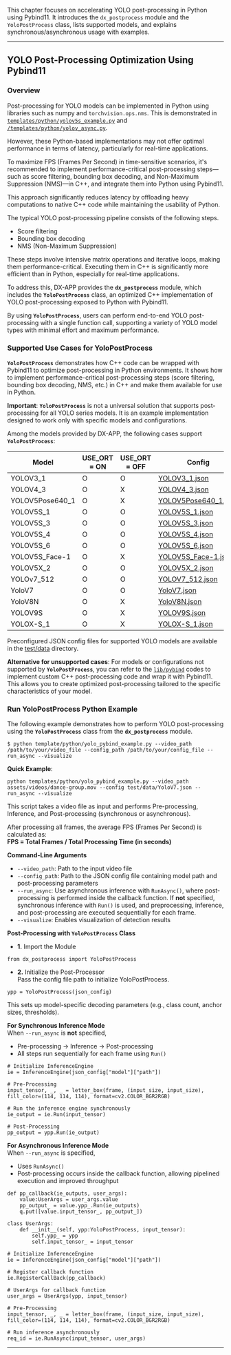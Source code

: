 This chapter focuses on accelerating YOLO post-processing in Python using Pybind11. It introduces the `dx_postprocess` module and the `YoloPostProcess` class, lists supported models, and explains synchronous/asynchronous usage with examples.

---

## YOLO Post-Processing Optimization Using Pybind11

### Overview

Post-processing for YOLO models can be implemented in Python using libraries such as numpy and `torchvision.ops.nms`. This is demonstrated in [`templates/python/yolov5s_example.py`](../../../templates/python/yolov5s_example.py) and [`/templates/python/yolov_async.py`](../../../templates/python/yolo_async.py).  

However, these Python-based implementations may not offer optimal performance in terms of latency, particularly for real-time applications.  

To maximize FPS (Frames Per Second) in time-sensitive scenarios, it's recommended to implement performance-critical post-processing steps—such as score filtering, bounding box decoding, and Non-Maximum Suppression (NMS)—in C++, and integrate them into Python using Pybind11.  

This approach significantly reduces latency by offloading heavy computations to native C++ code while maintaining the usability of Python.  


The typical YOLO post-processing pipeline consists of the following steps.  

- Score filtering  
- Bounding box decoding  
- NMS (Non-Maximum Suppression)  


These steps involve intensive matrix operations and iterative loops, making them performance-critical. Executing them in C++ is significantly more efficient than in Python, especially for real-time applications.  

To address this, DX-APP provides the **`dx_postprocess`** module, which includes the **`YoloPostProcess`** class, an optimized C++ implementation of YOLO post-processing exposed to Python with Pybind11.  

By using **`YoloPostProcess`**, users can perform end-to-end YOLO post-processing with a single function call, supporting a variety of YOLO model types with minimal effort and maximum performance.  


###  Supported Use Cases for  YoloPostProcess

**`YoloPostProcess`** demonstrates how C++ code can be wrapped with Pybind11 to optimize post-processing in Python environments. It shows how to implement performance-critical post-processing steps (score filtering, bounding box decoding, NMS, etc.) in C++ and make them available for use in Python.

**Important**: **`YoloPostProcess`** is not a universal solution that supports post-processing for all YOLO series models. It is an example implementation designed to work only with specific models and configurations.

Among the models provided by DX-APP, the following cases support **`YoloPostProcess`**:

| Model                    | USE_ORT = ON | USE_ORT = OFF | Config                                    |
|-------------------------|----------------|-----------------|-------------------------------------------|
| YOLOV3_1           | O              | O               | [YOLOV3_1.json](../../../test/data/YOLOV3_1.json) |
| YOLOV4_3          | O              | X               | [YOLOV4_3.json](../../../test/data/YOLOV4_3.json) |
| YOLOV5Pose640_1    | O              | X               | [YOLOV5Pose640_1.json](../../../test/data/YOLOV5Pose640_1.json) |
| YOLOV5S_1          | O              | O               | [YOLOV5S_1.json](../../../test/data/YOLOV5S_1.json) |
| YOLOV5S_3         | O              | O               | [YOLOV5S_3.json](../../../test/data/YOLOV5S_3.json) |
| YOLOV5S_4          | O              | O               | [YOLOV5S_4.json](../../../test/data/YOLOV5S_4.json) |
| YOLOV5S_6          | O              | O               | [YOLOV5S_6.json](../../../test/data/YOLOV5S_6.json) |
| YOLOV5S_Face-1     | O              | X               | [YOLOV5S_Face-1.json](../../../test/data/YOLOV5S_Face-1.json) |
| YOLOV5X_2          | O              | O               | [YOLOV5X_2.json](../../../test/data/YOLOV5X_2.json) |
| YOLOv7_512         | O              | O               | [YOLOV7_512.json](../../../test/data/YOLOV7_512.json) |
| YoloV7             | O              | O               | [YoloV7.json](../../../test/data/YoloV7.json) |
| YoloV8N            | O              | X               | [YoloV8N.json](../../../test/data/YoloV8N.json) |
| YOLOV9S            | O              | X               | [YOLOV9S.json](../../../test/data/YOLOV9S.json) |
| YOLOX-S_1          | O              | X               | [YOLOX-S_1.json](../../../test/data/YOLOX-S_1.json) |

Preconfigured JSON config files for supported YOLO models are available in the [test/data](../../../test/data) directory.  

**Alternative for unsupported cases**: For models or configurations not supported by **`YoloPostProcess`**, you can refer to the [`lib/pybind`](../../../lib/pybind) codes to implement custom C++ post-processing code and wrap it with Pybind11. This allows you to create optimized post-processing tailored to the specific characteristics of your model.

### Run  YoloPostProcess Python Example  

The following example demonstrates how to perform YOLO post-processing using the **`YoloPostProcess`** class from the **`dx_postprocess`** module.
```
$ python template/python/yolo_pybind_example.py --video_path /path/to/your/video_file --config_path /path/to/your/config_file --run_async --visualize
```

**Quick Example**:
```
python templates/python/yolo_pybind_example.py --video_path assets/videos/dance-group.mov --config test/data/YoloV7.json --run_async --visualize
```

This script takes a video file as input and performs Pre-processing, Inference, and Post-processing (synchronous or asynchronous).  

After processing all frames, the average FPS (Frames Per Second) is calculated as:  
**FPS = Total Frames / Total Processing Time (in seconds)**

**Command-Line Arguments**  

- `--video_path`: Path to the input video file  
- `--config_path`: Path to the JSON config file containing model path and post-processing parameters  
- `--run_async`: Use asynchronous inference with `RunAsync()`, where post-processing is performed inside the callback function. If **not** specified, synchronous inference with `Run()` is used, and preprocessing, inference, and post-processing are executed sequentially for each frame.  
- `--visualize`: Enables visualization of detection results  

**Post-Processing with `YoloPostProcess` Class**  

- **1.** Import the Module  
```
from dx_postprocess import YoloPostProcess
```

- **2.** Initialize the Post-Processor  
Pass the config file path to initialize YoloPostProcess.  
```
ypp = YoloPostProcess(json_config)
```

This sets up model-specific decoding parameters (e.g., class count, anchor sizes, thresholds).  

**For Synchronous Inference Mode**  
When `--run_async` is **not** specified,  

- Pre-processing → Inference → Post-processing  
- All steps run sequentially for each frame using `Run()`  

```
# Initialize InferenceEngine
ie = InferenceEngine(json_config["model"]["path"])

# Pre-Processing
input_tensor, _, _ = letter_box(frame, (input_size, input_size), fill_color=(114, 114, 114), format=cv2.COLOR_BGR2RGB)

# Run the inference engine synchronously
ie_output = ie.Run(input_tensor)

# Post-Processing
pp_output = ypp.Run(ie_output)
```

**For Asynchronous Inference Mode**  
When `--run_async` is specified,  

- Uses `RunAsync()`  
- Post-processing occurs inside the callback function, allowing pipelined execution and improved throughput  

```
def pp_callback(ie_outputs, user_args):
    value:UserArgs = user_args.value
    pp_output_ = value.ypp_.Run(ie_outputs)
    q.put([value.input_tensor_, pp_output_])

class UserArgs:
    def __init__(self, ypp:YoloPostProcess, input_tensor):
        self.ypp_ = ypp
        self.input_tensor_ = input_tensor

# Initialize InferenceEngine
ie = InferenceEngine(json_config["model"]["path"])

# Register callback function
ie.RegisterCallBack(pp_callback)

# UserArgs for callback function
user_args = UserArgs(ypp, input_tensor)

# Pre-Processing
input_tensor, _, _ = letter_box(frame, (input_size, input_size), fill_color=(114, 114, 114), format=cv2.COLOR_BGR2RGB)

# Run inference asynchronously
req_id = ie.RunAsync(input_tensor, user_args)
```

---



